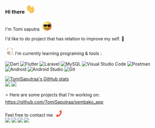 ### Hi there <img src="https://raw.githubusercontent.com/TomiSaputraa/TomiSaputraa/main/Hi.gif" style="max-width: 100%; height: 30px; display: inline-block;" data-target="animated-image.originalImage">

I'm Tomi saputra <img src="https://raw.githubusercontent.com/TomiSaputraa/TomiSaputraa/main/glasses-shades-on.gif" style="max-width: 100%; height: 35px; display: inline-block;" data-target="animated-image.originalImage">

I'd like to do project that has relation to improve my self. :ghost:

<img src="https://raw.githubusercontent.com/TomiSaputraa/TomiSaputraa/main/peach-cat-mochi-peach-cat.gif" style="max-width: 100%; height: 30px; display: inline-block;" data-target="animated-image.originalImage"> I'm currently learning programing & tools : 
<br><br>
![Dart](https://img.shields.io/badge/dart-%230175C2.svg?style=for-the-badge&logo=dart&logoColor=white)
![Flutter](https://img.shields.io/badge/Flutter-%2302569B.svg?style=for-the-badge&logo=Flutter&logoColor=white)
![Laravel](https://img.shields.io/badge/laravel-%23FF2D20.svg?style=for-the-badge&logo=laravel&logoColor=white)
![MySQL](https://img.shields.io/badge/mysql-%2300f.svg?style=for-the-badge&logo=mysql&logoColor=white)
![Visual Studio Code](https://img.shields.io/badge/Visual%20Studio%20Code-0078d7.svg?style=for-the-badge&logo=visual-studio-code&logoColor=white)
![Postman](https://img.shields.io/badge/Postman-FF6C37?style=for-the-badge&logo=postman&logoColor=white)
![Android](https://img.shields.io/badge/Android-3DDC84?style=for-the-badge&logo=android&logoColor=white)
![Android Studio](https://img.shields.io/badge/Android%20Studio-3DDC84.svg?style=for-the-badge&logo=android-studio&logoColor=white)
![Git](https://img.shields.io/badge/Git-F05032?style=for-the-badge&logo=git&logoColor=white)
<br/>

[![TomiSaputraa's GitHub stats](https://github-readme-stats.vercel.app/api?username=TomiSaputraa&show_icons=true&theme=dracula)](https://github-readme-stats.vercel.app/api?username=TomiSaputraa&show_icons=true&theme=radical)
<br> <img src="https://github-profile-trophy.vercel.app/?username=TomiSaputraa&theme=dracula">
<img src="https://github-readme-stats.vercel.app/api/top-langs/?username=TomiSaputraa&layout=compact&theme=dracula">
<br/>

:star: Here are some projects that I'm working on:
<br>https://github.com/TomiSaputraa/sembako_app

Feel free to contact me <img src="https://raw.githubusercontent.com/TomiSaputraa/TomiSaputraa/main/phone-texting.gif" style="max-width: 100%; height: 25px; display: inline-block;" data-target="animated-image.originalImage">
<br>
[<img src="https://img.shields.io/badge/Telegram-2CA5E0?style=for-the-badge&logo=telegram&logoColor=white">](https://t.me/ElMorittoo)
[<img src="https://img.shields.io/badge/linkedin-%230077B5.svg?style=for-the-badge&logo=linkedin&logoColor=white">](https://www.linkedin.com/in/tomi-saputra-3459b2214/)
[<img src="https://img.shields.io/badge/Gmail-D14836?style=for-the-badge&logo=gmail&logoColor=white">](mailto:tommycodingjj@gmail.com)
[<img src="https://img.shields.io/badge/google-4285F4?style=for-the-badge&logo=google&logoColor=white">](http://elmorito.my.id)
